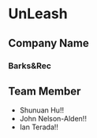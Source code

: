 # UnLeash

## Company Name
### Barks&Rec

## Team Member
- Shunuan Hu!!
- John Nelson-Alden!!
- Ian Terada!!
